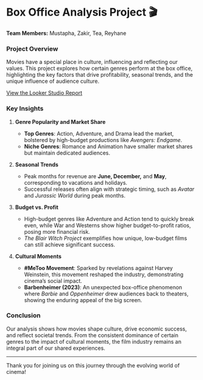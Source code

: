 # Box Office Analysis Project 🎬

**Team Members:** Mustapha, Zakir, Tea, Reyhane

### Project Overview
Movies have a special place in culture, influencing and reflecting our values. This project explores how certain genres perform at the box office, highlighting the key factors that drive profitability, seasonal trends, and the unique influence of audience culture.

[View the Looker Studio Report](https://lookerstudio.google.com/embed/u/0/reporting/f09a73c4-f328-4de2-8110-eddebb49830c/page/p_g9oq7p92ld)

### Key Insights

1. **Genre Popularity and Market Share**
   - **Top Genres**: Action, Adventure, and Drama lead the market, bolstered by high-budget productions like *Avengers: Endgame*.
   - **Niche Genres**: Romance and Animation have smaller market shares but maintain dedicated audiences.

2. **Seasonal Trends**
   - Peak months for revenue are **June, December,** and **May**, corresponding to vacations and holidays.
   - Successful releases often align with strategic timing, such as *Avatar* and *Jurassic World* during peak months.

3. **Budget vs. Profit**
   - High-budget genres like Adventure and Action tend to quickly break even, while War and Westerns show higher budget-to-profit ratios, posing more financial risk.
   - *The Blair Witch Project* exemplifies how unique, low-budget films can still achieve significant success.

4. **Cultural Moments**
   - **#MeToo Movement**: Sparked by revelations against Harvey Weinstein, this movement reshaped the industry, demonstrating cinema’s social impact.
   - **Barbenheimer (2023)**: An unexpected box-office phenomenon where *Barbie* and *Oppenheimer* drew audiences back to theaters, showing the enduring appeal of the big screen.

### Conclusion
Our analysis shows how movies shape culture, drive economic success, and reflect societal trends. From the consistent dominance of certain genres to the impact of cultural moments, the film industry remains an integral part of our shared experiences.

---

Thank you for joining us on this journey through the evolving world of cinema!

